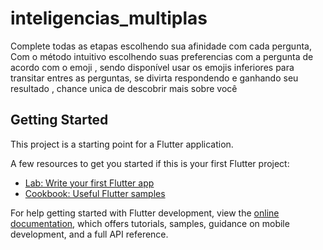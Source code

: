 # inteligencias_multiplas

Complete todas as etapas escolhendo sua afinidade com cada pergunta, Com o método intuitivo escolhendo suas preferencias com a pergunta de acordo com o emoji , sendo disponível usar os emojis inferiores para transitar entres as perguntas, se divirta respondendo e ganhando seu resultado , chance unica de descobrir mais sobre você

## Getting Started

This project is a starting point for a Flutter application.

A few resources to get you started if this is your first Flutter project:

- [Lab: Write your first Flutter app](https://docs.flutter.dev/get-started/codelab)
- [Cookbook: Useful Flutter samples](https://docs.flutter.dev/cookbook)

For help getting started with Flutter development, view the
[online documentation](https://docs.flutter.dev/), which offers tutorials,
samples, guidance on mobile development, and a full API reference.
